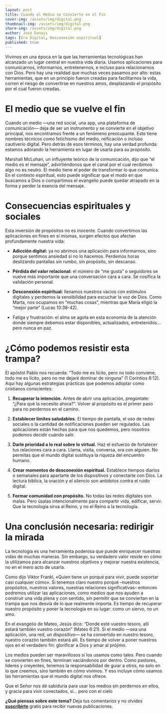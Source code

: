 ```yaml
---
layout: post
title: Cuando el Medio se Convierte en el Fin
cover-img: /assets/img/digital.png
thumbnail-img: /assets/img/digital.png 
share-img: /assets/img/digital.png
author: José Danois
tags: [Era Digital, Desconexión espiritual]
published: true
---
```

Vivimos en una época en la que las herramientas tecnológicas han alcanzado un lugar central en nuestra vida diaria. Usamos aplicaciones para comunicarnos, informarnos, entretenernos, e incluso para relacionarnos con Dios. Pero hay una realidad que muchas veces pasamos por alto: estas herramientas, que en un principio fueron creadas para facilitarnos la vida, corren el riesgo de convertirse en nuestros amos, desplazando el propósito por el cual fueron creadas.

# El medio que se vuelve el fin

Cuando un medio —una red social, una app, una plataforma de comunicación— deja de ser un instrumento y se convierte en el objetivo principal, nos encontramos frente a un fenómeno preocupante. Esto tiene nombres técnicos como fetichismo del medio, reificación o incluso cautiverio digital. Pero detrás de esos términos, hay una verdad profunda: estamos adorando la herramienta en lugar de usarla para su propósito.

Marshall McLuhan, un influyente teórico de la comunicación, dijo que “el medio es el mensaje”, advirtiéndonos que el canal por el cual recibimos algo no es neutro. El medio tiene el poder de transformar lo que comunica. En el contexto espiritual, esto puede significar que el modo en que buscamos a Dios o compartimos el evangelio puede quedar atrapado en la forma y perder la esencia del mensaje.

# Consecuencias espirituales y sociales

Esta inversión de propósitos no es inocente. Cuando convertimos las aplicaciones en fines en sí mismas, surgen efectos que afectan profundamente nuestra vida:

-   **Adicción digital:**  ya no abrimos una aplicación para informarnos, sino porque sentimos ansiedad si no lo hacemos. Perdemos horas deslizando pantallas sin rumbo, sin propósito, sin descanso.

-   **Pérdida del valor relacional:**  el número de “me gusta” o seguidores se vuelve más importante que una conversación cara a cara. Se cosifica la validación personal.

-   **Desconexión espiritual:**  llenamos nuestros vacíos con estímulos digitales y perdemos la sensibilidad para escuchar la voz de Dios. Como Marta, nos ocupamos en “muchas cosas”, mientras que María eligió la “mejor parte” (Lucas 10:38-42).

-   Fatiga y frustración: el alma se agota en esta economía de la atención donde siempre debemos estar disponibles, actualizados, entretenidos… pero nunca en paz.

# ¿Cómo podemos resistir esta trampa?

El apóstol Pablo nos recuerda: “Todo me es lícito, pero no todo conviene; todo me es lícito, pero no me dejaré dominar de ninguna” (1 Corintios 6:12). Aquí hay algunas estrategias prácticas que podemos adoptar como cristianos conscientes:

1.  **Recuperar la intención.**  Antes de abrir una aplicación, pregúntate: “¿Para qué la necesito ahora?”. Volver al propósito es el primer paso para no perdernos en el camino.
    
2.  **Establecer límites saludables.**  El tiempo de pantalla, el uso de redes sociales o la cantidad de notificaciones pueden ser regulados. Las aplicaciones están hechas para que nos quedemos, pero nosotros podemos decidir cuándo salir.
    
3.  **Darle prioridad a lo real sobre lo virtual.**  Haz el esfuerzo de fortalecer tus relaciones cara a cara. Llama, visita, conversa, ora con alguien. No permitas que el mundo digital sustituya la riqueza del encuentro humano.
    
4.  **Crear momentos de desconexión espiritual.**  Establece tiempos diarios o semanales para apartarte de los dispositivos y conectarte con Dios. La lectura bíblica, la oración y el silencio son antídotos contra el ruido digital.
    
5.  **Formar comunidad con propósito.**  No todas las redes digitales son malas. Pero úsalas intencionalmente para compartir vida, edificar, servir. Que la tecnología sirva al Reino, y no el Reino a la tecnología.
    

# Una conclusión necesaria: redirigir la mirada

La tecnología es una herramienta poderosa que puede enriquecer nuestras vidas de muchas maneras. Sin embargo, su verdadero valor reside en cómo la utilizamos para alcanzar nuestros objetivos y mejorar nuestra existencia, no en el mero acto de usarla.

Como dijo Viktor Frankl, «Quien tiene un porqué para vivir, puede soportar casi cualquier cómo». Si tenemos claro nuestro porqué –nuestros propósitos, nuestros valores, nuestras relaciones significativas– entonces podremos utilizar las aplicaciones, como medios que nos ayuden a construir una vida plena y con sentido, sin permitir que se conviertan en la trampa que nos desvía de lo que realmente importa. Es tiempo de recuperar nuestro propósito y poner la tecnología en su lugar: como un siervo, no un amo.

En el evangelio de Mateo, Jesús dice: “Donde esté vuestro tesoro, allí estará también vuestro corazón” (Mateo 6:21). Si el medio —sea una aplicación, una red, un dispositivo— se ha convertido en nuestro tesoro, nuestro corazón también estará allí. Es tiempo de volver a poner nuestros ojos en el verdadero fin: glorificar a Dios y amar al prójimo.

Los medios pueden ser maravillosos si los usamos como tales. Pero cuando se convierten en fines, terminan vaciándonos por dentro. Como pastores, líderes y creyentes, tenemos la responsabilidad de guiar a otros, no solo en lo que creemos, sino también en cómo vivimos. Y eso incluye cómo usamos las herramientas que el mundo digital nos ofrece.

Que el Señor nos dé sabiduría para usar los medios sin perdernos en ellos, y gracia para vivir conectados, sí… pero con el cielo

**¿Qué piensas sobre este tema?** Deja tus comentarios y no olvides **[suscribirte](https://www.feedio.co/@jdanois)** gratis para recibir nuevas publicaciones.
<!--stackedit_data:
eyJoaXN0b3J5IjpbLTE1MTM3MDgyNjJdfQ==
-->